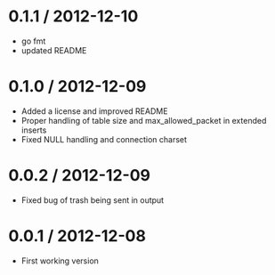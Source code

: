 
0.1.1 / 2012-12-10 
==================

  * go fmt
  * updated README

0.1.0 / 2012-12-09 
==================

  * Added a license and improved README
  * Proper handling of table size and max_allowed_packet in extended inserts
  * Fixed NULL handling and connection charset

0.0.2 / 2012-12-09 
==================

  * Fixed bug of trash being sent in output

0.0.1 / 2012-12-08 
==================

  * First working version
